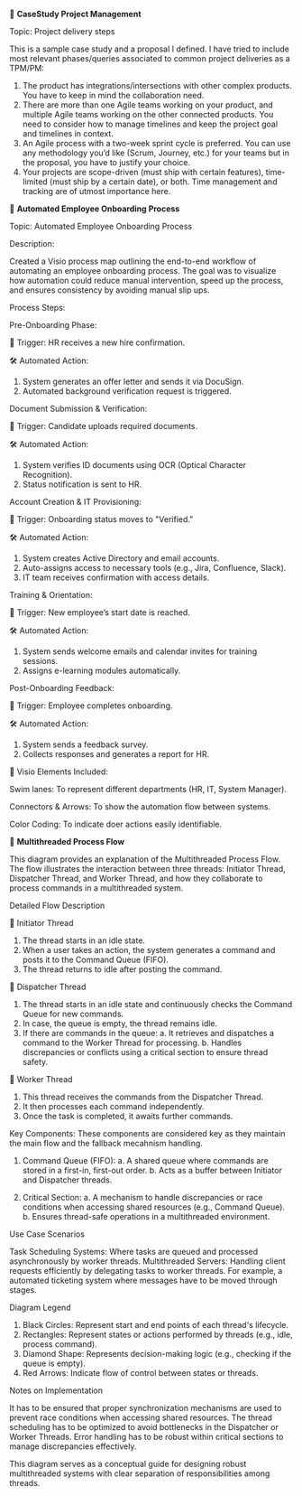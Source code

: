 🚀 **CaseStudy Project Management**

Topic: Project delivery steps

This is a sample case study and a proposal I defined. I have tried to include most relevant phases/queries associated to common project deliveries as a TPM/PM:
1. The product has integrations/intersections with other complex products. You have to keep in mind the collaboration need.
2. There are more than one Agile teams working on your product, and multiple Agile teams working on the other connected products.  You need to consider how to manage timelines and keep the project goal and timelines in context.
3. An Agile process with a two-week sprint cycle is preferred. You can use any methodology you’d like (Scrum, Journey, etc.) for your teams but in the proposal, you have to justify your choice.
4. Your projects are scope-driven (must ship with certain features), time-limited (must ship by a certain date), or both. Time management and tracking are of utmost importance here.





🚀 **Automated Employee Onboarding Process**

Topic: Automated Employee Onboarding Process

Description:

Created a Visio process map outlining the end-to-end workflow of automating an employee onboarding process. The goal was to visualize how automation could reduce manual intervention, speed up the process, and ensures consistency by avoiding manual slip ups.

Process Steps:

Pre-Onboarding Phase:

📌 Trigger: HR receives a new hire confirmation.

🛠️ Automated Action:

1. System generates an offer letter and sends it via DocuSign.
2. Automated background verification request is triggered.

Document Submission & Verification:

📌 Trigger: Candidate uploads required documents.

🛠️ Automated Action:

1. System verifies ID documents using OCR (Optical Character Recognition).
2. Status notification is sent to HR.

Account Creation & IT Provisioning:

📌 Trigger: Onboarding status moves to "Verified."

🛠️ Automated Action:

1. System creates Active Directory and email accounts.
2. Auto-assigns access to necessary tools (e.g., Jira, Confluence, Slack).
3. IT team receives confirmation with access details.

Training & Orientation:

📌 Trigger: New employee’s start date is reached.

🛠️ Automated Action:

1. System sends welcome emails and calendar invites for training sessions.
2. Assigns e-learning modules automatically.

Post-Onboarding Feedback:

📌 Trigger: Employee completes onboarding.

🛠️ Automated Action:

1. System sends a feedback survey.
2. Collects responses and generates a report for HR.

🎯 Visio Elements Included:

Swim lanes: To represent different departments (HR, IT, System Manager).

Connectors & Arrows: To show the automation flow between systems.

Color Coding: To indicate doer actions easily identifiable.


🚀 **Multithreaded Process Flow**

This diagram provides an explanation of the Multithreaded Process Flow. 
The flow illustrates the interaction between three threads: Initiator Thread, Dispatcher Thread, and Worker Thread, and how they collaborate to process commands in a multithreaded system.

Detailed Flow Description

📌 Initiator Thread
1. The thread starts in an idle state.
2. When a user takes an action, the system generates a command and posts it to the Command Queue (FIFO).
3. The thread returns to idle after posting the command.

📌 Dispatcher Thread
1. The thread starts in an idle state and continuously checks the Command Queue for new commands.
2. In case, the queue is empty, the thread remains idle.
3. If there are commands in the queue:
   a. It retrieves and dispatches a command to the Worker Thread for processing.
   b. Handles discrepancies or conflicts using a critical section to ensure thread safety.

📌 Worker Thread
1. This thread receives the commands from the Dispatcher Thread.
2. It then processes each command independently.
3. Once the task is completed, it awaits further commands.

Key Components: These components are considered key as they maintain the main flow and the fallback mecahnism handling.

1. Command Queue (FIFO):
   a. A shared queue where commands are stored in a first-in, first-out order.
   b. Acts as a buffer between Initiator and Dispatcher threads.

2. Critical Section:
   a. A mechanism to handle discrepancies or race conditions when accessing shared resources (e.g., Command Queue).
   b. Ensures thread-safe operations in a multithreaded environment.

Use Case Scenarios

Task Scheduling Systems: Where tasks are queued and processed asynchronously by worker threads.
Multithreaded Servers: Handling client requests efficiently by delegating tasks to worker threads. For example, a automated ticketing system where messages have to be moved through stages.

Diagram Legend

1. Black Circles: Represent start and end points of each thread's lifecycle.
2. Rectangles: Represent states or actions performed by threads (e.g., idle, process command).
3. Diamond Shape: Represents decision-making logic (e.g., checking if the queue is empty).
4. Red Arrows: Indicate flow of control between states or threads.

Notes on Implementation

 It has to be ensured that proper synchronization mechanisms are used to prevent race conditions when accessing shared resources.
 The thread scheduling has to be optimized to avoid bottlenecks in the Dispatcher or Worker Threads.
 Error handling has to be robust within critical sections to manage discrepancies effectively.

This diagram serves as a conceptual guide for designing robust multithreaded systems with clear separation of responsibilities among threads.


